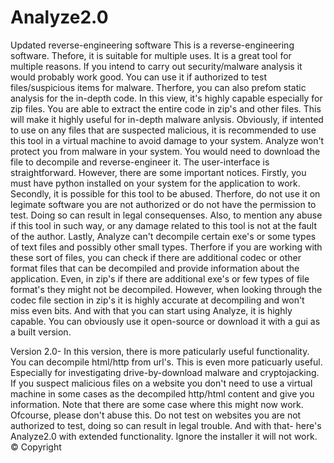 # Analyze2.0
Updated reverse-engineering software
This is a reverse-engineering software. Thefore, it is suitable for multiple uses. It is a great tool for multiple reasons. If you intend to carry out security/malware analysis it would probably work good. You can use it if authorized to test files/suspicious items for malware. Therfore, you can also prefom static analysis for the in-depth code. In this view, it's highly capable especially for zip files. You are able to extract the entire code in zip's and other files. This will make it highly useful for in-depth malware anlysis. Obviously, if intented to use on any files that are suspected malicious, it is recommended to use this tool in a virtual machine to avoid damage to your system. Analyze won't protect you from malware in your system. You would need to download the file to decompile and reverse-engineer it. The user-interface is straightforward. However, there are some important notices. Firstly, you must have python installed on your system for the application to work. Secondly, it is possible for this tool to be abused. Therfore, do not use it on legimate software you are not authorized or do not have the permission to test. Doing so can result in legal consequenses. Also, to mention any abuse if this tool in such way, or any damage related to this tool is not at the fault of the author. Lastly, Analyze can't decompile certain exe's or some types of text files and possibly other small types. Therfore if you are working with these sort of files, you can check if there are additional codec or other format files that can be decompiled and provide information about the application. Even, in zip's if there are additional exe's or few types of file format's they might not be decompiled. However, when looking through the codec file section in zip's it is highly accurate at decompiling and won't miss even bits. And with that you can start using Analyze, it is highly capable. You can obviously use it open-source or download it with a gui as a built version. 

Version 2.0- In this version, there is more paticularly useful functionality. You can decompile html/http from url's. This is even more paticuarly useful. Especially for investigating drive-by-download malware and cryptojacking. If you suspect malicious files on a website you don't need to use a virtual machine in some cases as the decompiled http/html content and give you information. Note that there are some case where this might now work. Ofcourse, please don't abuse this. Do not test on websites you are not authorized to test, doing so can result in legal trouble. And with that- here's Analyze2.0 with extended functionality. Ignore the installer it will not work.  © Copyright
